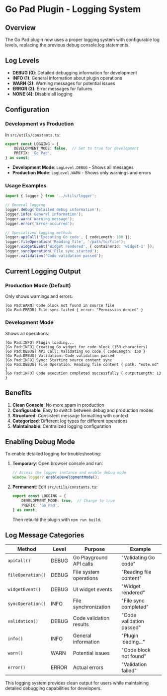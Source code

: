 # Go Pad Plugin - Logging System

## Overview

The Go Pad plugin now uses a proper logging system with configurable log levels, replacing the previous debug console.log statements.

## Log Levels

- **DEBUG (0)**: Detailed debugging information for development
- **INFO (1)**: General information about plugin operations
- **WARN (2)**: Warning messages for potential issues
- **ERROR (3)**: Error messages for failures
- **NONE (4)**: Disable all logging

## Configuration

### Development vs Production

In `src/utils/constants.ts`:
```typescript
export const LOGGING = {
    DEVELOPMENT_MODE: false,  // Set to true for development
    PREFIX: 'Go Pad',
} as const;
```

- **Development Mode**: `LogLevel.DEBUG` - Shows all messages
- **Production Mode**: `LogLevel.WARN` - Shows only warnings and errors

### Usage Examples

```typescript
import { logger } from '../utils/logger';

// General logging
logger.debug('Detailed debug information');
logger.info('General information');
logger.warn('Warning message'); 
logger.error('Error occurred');

// Specialized logging methods
logger.apiCall('Executing Go code', { codeLength: 100 });
logger.fileOperation('Reading file', '/path/to/file');
logger.widgetEvent('Widget rendered', { containerId: 'widget-1' });
logger.syncOperation('File sync started');
logger.validation('Code validation passed');
```

## Current Logging Output

### Production Mode (Default)
Only shows warnings and errors:
```
[Go Pad:WARN] Code block not found in source file
[Go Pad:ERROR] File sync failed { error: "Permission denied" }
```

### Development Mode
Shows all operations:
```
[Go Pad:INFO] Plugin loading...
[Go Pad:INFO] Creating Go widget for code block (150 characters)
[Go Pad:DEBUG] API Call: Validating Go code { codeLength: 150 }
[Go Pad:DEBUG] Validation: Code validation passed
[Go Pad:INFO] Sync: Starting source content sync
[Go Pad:DEBUG] File Operation: Reading file content { path: "note.md" }
[Go Pad:INFO] Code execution completed successfully { outputLength: 13 }
```

## Benefits

1. **Clean Console**: No more spam in production
2. **Configurable**: Easy to switch between debug and production modes
3. **Structured**: Consistent message formatting with context
4. **Categorized**: Different log types for different operations
5. **Maintainable**: Centralized logging configuration

## Enabling Debug Mode

To enable detailed logging for troubleshooting:

1. **Temporary**: Open browser console and run:
   ```javascript
   // Access the logger instance and enable debug mode
   window.logger?.enableDevelopmentMode();
   ```

2. **Permanent**: Edit `src/utils/constants.ts`:
   ```typescript
   export const LOGGING = {
       DEVELOPMENT_MODE: true,  // Change to true
       PREFIX: 'Go Pad',
   } as const;
   ```
   Then rebuild the plugin with `npm run build`.

## Log Message Categories

| Method | Level | Purpose | Example |
|--------|-------|---------|---------|
| `apiCall()` | DEBUG | Go Playground API calls | "Validating Go code" |
| `fileOperation()` | DEBUG | File system operations | "Reading file content" |
| `widgetEvent()` | DEBUG | UI widget events | "Widget rendered" |
| `syncOperation()` | INFO | File synchronization | "File sync completed" |
| `validation()` | DEBUG | Code validation results | "Code validation passed" |
| `info()` | INFO | General information | "Plugin loading..." |
| `warn()` | WARN | Potential issues | "Code block not found" |
| `error()` | ERROR | Actual errors | "Validation failed" |

This logging system provides clean output for users while maintaining detailed debugging capabilities for developers.